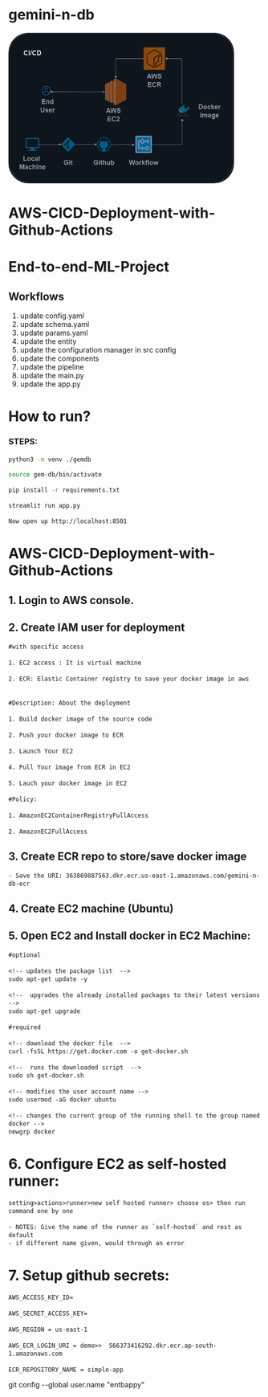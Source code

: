 # gemini-n-db

<img src="static/aws_deployment.webp" width="450" height="300" style="border-radius: 40px;">




# AWS-CICD-Deployment-with-Github-Actions

# End-to-end-ML-Project


## Workflows

1. update config.yaml
2. update schema.yaml
3. update params.yaml
4. update the entity 
5. update the configuration manager in src config
6. update the components
7. update the pipeline
8. update the main.py
9. update the app.py

# How to run?
### STEPS:



```bash
python3 -m venv ./gemdb
```

```bash
source gem-db/bin/activate
```

```bash
pip install -r requirements.txt
```

```bash
streamlit run app.py
```

```bash
Now open up http://localhost:8501
```

# AWS-CICD-Deployment-with-Github-Actions

## 1. Login to AWS console.

## 2. Create IAM user for deployment

	#with specific access

	1. EC2 access : It is virtual machine

	2. ECR: Elastic Container registry to save your docker image in aws


	#Description: About the deployment

	1. Build docker image of the source code

	2. Push your docker image to ECR

	3. Launch Your EC2 

	4. Pull Your image from ECR in EC2

	5. Lauch your docker image in EC2

	#Policy:

	1. AmazonEC2ContainerRegistryFullAccess

	2. AmazonEC2FullAccess

	
## 3. Create ECR repo to store/save docker image
    - Save the URI: 363869887563.dkr.ecr.us-east-1.amazonaws.com/gemini-n-db-ecr

	
## 4. Create EC2 machine (Ubuntu) 

## 5. Open EC2 and Install docker in EC2 Machine:
	
	
	#optional

    <!-- updates the package list  -->
	sudo apt-get update -y

    <!--  upgrades the already installed packages to their latest versions -->
	sudo apt-get upgrade
	
	#required

    <!-- download the docker file  -->
	curl -fsSL https://get.docker.com -o get-docker.sh

    <!--  runs the downloaded script  -->
	sudo sh get-docker.sh

    <!-- modifies the user account name -->
	sudo usermod -aG docker ubuntu

    <!-- changes the current group of the running shell to the group named docker -->
	newgrp docker
	
# 6. Configure EC2 as self-hosted runner:
    setting>actions>runner>new self hosted runner> choose os> then run command one by one
    
    - NOTES: Give the name of the runner as `self-hosted` and rest as default
    - if different name given, would through an error


# 7. Setup github secrets:

    AWS_ACCESS_KEY_ID=

    AWS_SECRET_ACCESS_KEY=

    AWS_REGION = us-east-1

    AWS_ECR_LOGIN_URI = demo>>  566373416292.dkr.ecr.ap-south-1.amazonaws.com

    ECR_REPOSITORY_NAME = simple-app






 git config --global user.name "entbappy"